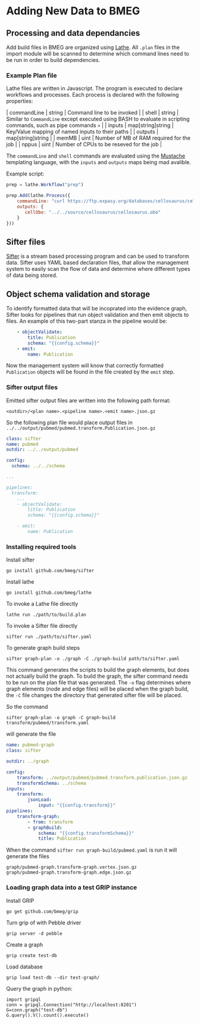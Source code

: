 
# Adding New Data to BMEG

## Processing and data dependancies

Add build files in BMEG are organized using [Lathe](https://github.com/bmeg/lathe). All `.plan` 
files in the import module will be scanned to determine which command lines need to be run in order 
to build dependencies. 

### Example Plan file
Lathe files are written in Javascript. The program is executed to declare workflows and processes. 
Each process is declared with the following properties:

| commandLine | string | Command line to be invoked |
| shell  |  string | Similar to `CommandLine` except executed using BASH to evaluate in scripting commands, such as pipe commands `>` | 
| inputs | map[string]string | Key/Value mapping of named inputs to their paths |
| outputs | map[string]string |
| memMB  | uint | Number of MB of RAM required for the job |
| nppus  | uint | Number of CPUs to be reseved for the job |

The `commandLine` and `shell` commands are evaluated using the [Mustache](https://mustache.github.io/) templating language, 
with the `inputs` and `outputs` maps being mad avalible. 


Example script:
```javascript
prep = lathe.Workflow("prep")

prep.Add(lathe.Process({ 
    commandLine: "curl https://ftp.expasy.org/databases/cellosaurus/cellosaurus.obo -o {{outputs.cellObo}}",
    outputs: {
       cellObo: "../../source/cellosaurus/cellosaurus.obo"
    }
}))
```



## Sifter files
[Sifter](https://bmeg.github.io/sifter/) is a stream based processing program and can be used to transform data.
Sifter uses YAML based declaration files, that allow the management system to easily scan the flow of data 
and determine where different types of data being stored. 


## Object schema validation and storage
To identify formatted data that will be incoprated into the evidence graph, Sifter looks for pipelines that run 
object validation and then emit objects to files. An example of this two-part stanza in the pipeline would be:

```yaml
    - objectValidate:
        title: Publication
        schema: "{{config.schema}}"
    - emit:
        name: Publication
```

Now the management system will know that correctly formatted `Publication` objects will be found in the file created by the `emit` step.

### Sifter output files

Emitted sifter output files are written into the following path format:
```
<outdir>/<plan name>.<pipeline name>.<emit name>.json.gz
```

So the following plan file would place output files in `../../output/pubmed/pubmed.transform.Publication.json.gz`

```yaml
class: sifter
name: pubmed
outdir: ../../output/pubmed

config:
  schema: ../../schema

...

pipelines:
  transform:
    ...
    - objectValidate:
        title: Publication
        schema: "{{config.schema}}"

    - emit:
        name: Publication

```

### Installing required tools

Install sifter 

```
go install github.com/bmeg/sifter
```

Install lathe
```
go install github.com/bmeg/lathe
```


To invoke a Lathe file directly
```
lathe run ./path/to/build.plan
```

To invoke a Sifter file directly
```
sifter run ./path/to/sifter.yaml
```


To generate graph build steps

```
sifter graph-plan -o ./graph -C ./graph-build path/to/sifter.yaml
```

This command generates the scripts to build the graph elements, 
but does not actually build the graph. To build the graph, the sifter
command needs to be run on the plan file that was generated. 
The `-o` flag determines where graph elements (node and edge files) will
be placed when the graph build, the `-C` file changes the directory that 
generated sifter file will be placed. 

So the command
```
sifter graph-plan -o graph -C graph-build transform/pubmed/transform.yaml
```
will generate the file

```yaml
name: pubmed-graph
class: sifter

outdir: ../graph

config:
    transform: ../output/pubmed/pubmed.transform.publication.json.gz
    transformSchema: ../schema
inputs:
    transform:
        jsonLoad:
            input: "{{config.transform}}"
pipelines:
    transform-graph:
        - from: transform
        - graphBuild:
            schema: "{{config.transformSchema}}"
            title: Publication
```

When the command `sifter run graph-build/pubmed.yaml` is run it will generate the files
```
graph/pubmed-graph.transform-graph.vertex.json.gz
graph/pubmed-graph.transform-graph.edge.json.gz
```


### Loading graph data into a test GRIP instance

Install GRIP
```
go get github.com/bmeg/grip
```

Turn grip of with Pebble driver
```
grip server -d pebble
```

Create a graph
```
grip create test-db
```

Load database
```
grip load test-db --dir test-graph/
```

Query the graph in python:
```
import gripql
conn = gripql.Connection("http://localhost:8201")
G=conn.graph("test-db")
G.query().V().count().execute()
```
